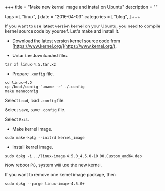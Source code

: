 +++
title = "Make new kernel image and install on Ubuntu"
description = ""

tags = [
    "linux",
]
date = "2016-04-03"
categories = [
    "blog",
]
+++

If you want to use latest version kernel on your Ubuntu, you need to compile kernel source code by yourself. Let's make and install it.

* Download the latest version kernel source code from [https://www.kernel.org/](https://www.kernel.org/).

* Untar the downloaded files.

```
tar xf linux-4.5.tar.xz
```

* Prepare `.config` file.

```
cd linux-4.5
cp /boot/config-`uname -r` ./.config
make menuconfig
```
Select `Load`, load `.config` file.

Select `Save`, save `.config` file.

Select `Exit`.

* Make kernel image.

```
sudo make-kpkg --initrd kernel_image
```

* Install kernel image.

```
sudo dpkg -i ../linux-image-4.5.0_4.5.0-10.00.Custom_amd64.deb
```

Now reboot PC, system will use the new kernel.

If you want to remove one kernel image package, then

```
sudo dpkg --purge linux-image-4.5.0+
```
